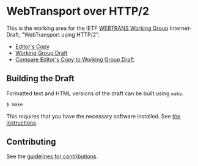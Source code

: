 # WebTransport over HTTP/2

This is the working area for the IETF [WEBTRANS Working Group](https://datatracker.ietf.org/wg/webtrans/documents/) Internet-Draft, "WebTransport using HTTP/2".

* [Editor's Copy](https://ietf-wg-webtrans.github.io/draft-webtransport-http2/#go.draft-ietf-webtrans-http2.html)
* [Working Group Draft](https://datatracker.ietf.org/doc/html/draft-ietf-webtrans-http2)
* [Compare Editor's Copy to Working Group Draft](https://ietf-wg-webtrans.github.io/draft-webtransport-http2/#go.draft-ietf-webtrans-http2.diff)

## Building the Draft

Formatted text and HTML versions of the draft can be built using `make`.

```sh
$ make
```

This requires that you have the necessary software installed.  See
[the instructions](https://github.com/martinthomson/i-d-template/blob/main/doc/SETUP.md).


## Contributing

See the
[guidelines for contributions](https://github.com/ietf-wg-webtrans/draft-webtransport-http2/blob/main/CONTRIBUTING.md).
